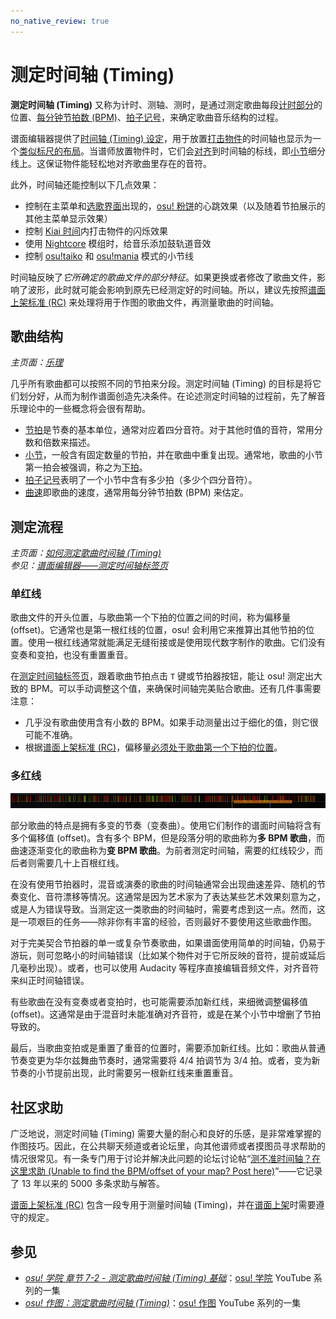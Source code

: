 ```yaml
---
no_native_review: true
---
```


# 测定时间轴 (Timing)

**测定时间轴 (Timing)** 又称为计时、测轴、测时，是通过测定歌曲每段[计时部分](/wiki/Beatmapping/Timing_section)的位置、[每分钟节拍数 (BPM)](/wiki/Music_theory/Tempo)、[拍子记号](/wiki/Music_theory/Time_signature)，来确定歌曲音乐结构的过程。

谱面编辑器提供了[时间轴 (Timing) 设定](/wiki/Client/Beatmap_editor/Timing)，用于放置[打击物件](/wiki/Gameplay/Hit_object)的时间轴也显示为一个[类似标尺的布局](/wiki/Client/Beatmap_editor/Timelines#timing)。当谱师放置物件时，它们会[对齐](/wiki/Beatmapping/Snapping)到时间轴的标线，即[小节](/wiki/Music_theory/Measure)细分线上。这保证物件能轻松地对齐歌曲里存在的音符。

此外，时间轴还能控制以下几点效果：

- 控制在主菜单和[选歌界面](/wiki/Client/Interface#选歌界面)出现的，[osu! 粉饼](/wiki/Client/Interface/Cookie)的心跳效果（以及随着节拍展示的其他主菜单显示效果）
- 控制 [Kiai 时间](/wiki/Gameplay/Kiai_time)内打击物件的闪烁效果
- 使用 [Nightcore](/wiki/Gameplay/Game_modifier/Nightcore) 模组时，给音乐添加鼓轨道音效
- 控制 [osu!taiko](/wiki/Game_mode/osu!taiko) 和 [osu!mania](/wiki/Game_mode/osu!mania) 模式的小节线

时间轴反映了*它所确定的歌曲文件的部分特征*。如果更换或者修改了歌曲文件，影响了波形，此时就可能会影响到原先已经测定好的时间轴。所以，建议先按照[谱面上架标准 (RC)](/wiki/Ranking_Criteria#音频) 来处理将用于作图的歌曲文件，再测量歌曲的时间轴。

## 歌曲结构

*主页面：[乐理](/wiki/Music_theory)*

几乎所有歌曲都可以按照不同的节拍来分段。测定时间轴 (Timing) 的目标是将它们划分好，从而为制作谱面创造先决条件。在论述测定时间轴的过程前，先了解音乐理论中的一些概念将会很有帮助。

- [节拍](/wiki/Music_theory/Beat)是节奏的基本单位，通常对应着四分音符。对于其他时值的音符，常用分数和倍数来描述。
- [小节](/wiki/Music_theory/Measure)，一般含有固定数量的节拍，并在歌曲中重复出现。通常地，歌曲的小节第一拍会被强调，称之为[下拍](/wiki/Music_theory/Downbeat)。
- [拍子记号](/wiki/Music_theory/Time_signature)表明了一个小节中含有多少拍（多少个四分音符）。
- [曲速](/wiki/Music_theory/Tempo)即歌曲的速度，通常用每分钟节拍数 (BPM) 来估定。

## 测定流程

*主页面：[如何测定歌曲时间轴 (Timing)](/wiki/Guides/How_to_Time_Songs)*\
*参见：[谱面编辑器——测定时间轴标签页](/wiki/Client/Beatmap_editor/Timing)*

### 单红线

歌曲文件的开头位置，与歌曲第一个下拍的位置之间的时间，称为偏移量 (offset)。它通常也是第一根红线的位置，osu! 会利用它来推算出其他节拍的位置。使用一根红线通常就能满足无缝衔接或是使用现代数字制作的歌曲。它们没有变奏和变拍，也没有重置重音<!-- TODO: link -->。

在[测定时间轴标签页](/wiki/Client/Beatmap_editor/Timing)，跟着歌曲节拍点击 `T` 键或节拍器按钮，能让 osu! 测定出大致的 BPM。可以手动调整这个值，来确保时间轴完美贴合歌曲。还有几件事需要注意：

- 几乎没有歌曲使用含有小数的 BPM。如果手动测量出过于细化的值，则它很可能不准确。
- 根据[谱面上架标准 (RC)](/wiki/Ranking_Criteria#时间轴)，偏移量[必须处于歌曲第一个下拍的位置](/wiki/Guides/Setting_the_Offset_on_the_Correct_Beat)。

### 多红线

![](img/complex-timing.png "一个含有复杂时间轴的谱面例子：由 Lan wings 制作的 MiddleIsland — Roze，使用了近 300 根红线来贴合 3 分钟，含有钢琴和小提琴演奏的歌曲。")

部分歌曲的特点是拥有多变的节奏（变奏曲）。使用它们制作的谱面时间轴将含有多个偏移值 (offset)。含有多个 BPM，但是段落分明的歌曲称为**多 BPM 歌曲**，而曲速逐渐变化的歌曲称为**变 BPM 歌曲**。为前者测定时间轴，需要的红线较少，而后者则需要几十上百根红线。

在没有使用节拍器时，混音或演奏的歌曲的时间轴通常会出现曲速差异、随机的节奏变化、音符漂移等情况。这通常是因为艺术家为了表达某些艺术效果刻意为之，或是人为错误导致。当测定这一类歌曲的时间轴时，需要考虑到这一点。然而，这是一项艰巨的任务——除非你有丰富的经验，否则最好不要使用这些歌曲作图。

对于完美契合节拍器的单一或复杂节奏歌曲，如果谱面使用简单的时间轴，仍易于游玩，则可忽略小的时间轴错误（比如某个物件对于它所反映的音符，提前或延后几毫秒出现）。或者，也可以使用 Audacity 等程序直接编辑音频文件，对齐音符来纠正时间轴错误。

有些歌曲在没有变奏或者变拍时，也可能需要添加新红线，来细微调整偏移值 (offset)。这通常是由于混音时未能准确对齐音符，或是在某个小节中增删了节拍导致的。

最后，当歌曲变拍或是重置了重音的位置时，需要添加新红线。比如：歌曲从普通节奏变更为华尔兹舞曲节奏时，通常需要将 4/4 拍调节为 3/4 拍。或者，变为新节奏的小节提前出现，此时需要另一根新红线来重置重音。

## 社区求助

广泛地说，测定时间轴 (Timing) 需要大量的耐心和良好的乐感，是非常难掌握的作图技巧。因此，在公共聊天频道或者论坛里，向其他谱师或者摸图员寻求帮助的情况很常见。有一条专门用于讨论并解决此问题的论坛讨论帖“[测不准时间轴？在这里求助 (Unable to find the BPM/offset of your map? Post here)](https://osu.ppy.sh/community/forums/topics/13795)”——它记录了 13 年以来的 5000 多条求助与解答。

[谱面上架标准 (RC)](/wiki/Ranking_Criteria#音频) 包含一段专用于测量时间轴 (Timing)，并在[谱面上架](/wiki/Beatmap_ranking_procedure)时需要遵守的规定。

## 参见

- *[osu! 学院 章节 7-2 - 测定歌曲时间轴 (Timing) 基础](https://www.youtube.com/watch?v=8nsbrOhLE9w)*：[osu! 学院](/wiki/Community/Video_series/osu!academy) YouTube 系列的一集
- *[osu! 作图：测定歌曲时间轴 (Timing)](https://www.youtube.com/watch?v=xauZuMPgiQw)*：[osu! 作图](/wiki/Community/Video_series/osu!mapping) YouTube 系列的一集
